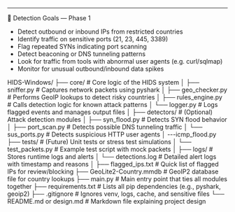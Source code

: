 --------------------------------------------
🧪 Detection Goals — Phase 1

- Detect outbound or inbound IPs from restricted countries
- Identify traffic on sensitive ports (21, 23, 445, 3389)
- Flag repeated SYNs indicating port scanning
- Detect beaconing or DNS tunneling patterns
- Look for traffic from tools with abnormal user agents (e.g. curl/sqlmap)
- Monitor for unusual outbound/inbound data spikes

HIDS-Windows/
├── core/                    # Core logic of the HIDS system
│   ├── sniffer.py           # Captures network packets using pyshark
│   ├── geo_checker.py       # Performs GeoIP lookups to detect risky countries
│   ├── rules_engine.py      # Calls detection logic for known attack patterns
│   └── logger.py            # Logs flagged events and manages output files
│
├── detectors/              # (Optional) Attack detection modules
│   ├── syn_flood.py         # Detects SYN flood behavior
│   ├── port_scan.py     # Detects possible DNS tunneling traffic
│   └── sus_ports.py        # Detects suspicious HTTP user agents
│     ---icmp_flood.py
├── tests/                  # (Future) Unit tests or stress test simulations
│   └── test_packets.py      # Example test script with mock packets
│
├── logs/                   # Stores runtime logs and alerts
│   └── detections.log       # Detailed alert logs with timestamp and reasons
│
├── flagged_ips.txt         # Quick list of flagged IPs for review/blocking
├── GeoLite2-Country.mmdb   # GeoIP2 database file for country lookups
├── main.py                 # Main entry point that ties all modules together
├── requirements.txt        # Lists all pip dependencies (e.g., pyshark, geoip2)
├── .gitignore              # Ignores venv, logs, cache, and sensitive files
└── README.md or design.md  # Markdown file explaining project design
